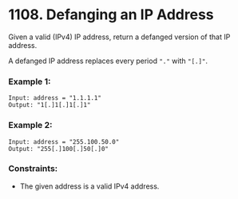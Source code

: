 # 1108. Defanging an IP Address

Given a valid (IPv4) IP address, return a defanged version of that IP address.

A defanged IP address replaces every period `"."` with `"[.]"`.

### Example 1:

```
Input: address = "1.1.1.1"
Output: "1[.]1[.]1[.]1"
```

### Example 2:

```
Input: address = "255.100.50.0"
Output: "255[.]100[.]50[.]0"
```

### Constraints:

- The given address is a valid IPv4 address.
